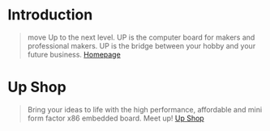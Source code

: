 # Introduction

> move Up to the next level. UP is the computer board for makers and professional makers. UP is the bridge between your hobby and your future business. [Homepage](http://www.up-board.org/)

# Up Shop

> Bring your ideas to life with the high performance, affordable and mini form factor x86 embedded board. Meet up! [Up Shop](http://up-shop.org/)

